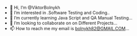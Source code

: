 - 👋 Hi, I’m @ViktorBolnykh
- 👀 I’m interested in .Software Testing and Coding..
- 🌱 I’m currently learning Java Script and QA Manual Testing...
- 💞️ I’m looking to collaborate on on Different Projects...
- 📫 How to reach me my email is bolnykh82@GMAIL.COM...

<!---
ViktorBolnykh/ViktorBolnykh is a ✨ special ✨ repository because its `README.md` (this file) appears on your GitHub profile.
You can click the Preview link to take a look at your changes.
--->
